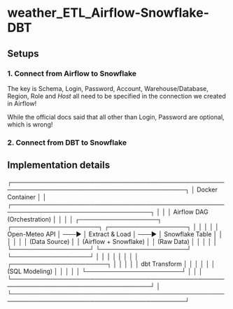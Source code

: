 # weather_ETL_Airflow-Snowflake-DBT

## Setups

### 1. Connect from Airflow to Snowflake

The key is Schema, Login, Password, Account, Warehouse/Database, Region, Role and _Host_ all need to be specified in the connection we created in Airflow!

While the official docs said that all other than Login, Password are optional, which is wrong!

### 2. Connect from DBT to Snowflake

## Implementation details

┌──────────────────────────────────────────────────────────────────────────────────────────┐
│ Docker Container │
│ ┌──────────────────────────────────────────────────────────────────────────────────┐ │
│ │ Airflow DAG (Orchestration) │ │
│ │ ┌──────────────────┐ ┌────────────────────┐ ┌──────────────────┐ │ │
│ │ │ Open-Meteo API │ ───► │ Extract & Load │ ───► │ Snowflake Table │ │ │
│ │ │ (Data Source) │ │ (Airflow + Snowflake) │ │ (Raw Data) │ │ │
│ │ └──────────────────┘ └────────────────────┘ └──────────────────┘ │ │
│ │ │ │
│ │ ┌──────────────────────┐ │ │
│ │ │ dbt Transform │ │ │
│ │ │ (SQL Modeling) │ │ │
│ │ └──────────────────────┘ │ │
│ └──────────────────────────────────────────────────────────────────────────────────┘ │
└──────────────────────────────────────────────────────────────────────────────────────────┘

